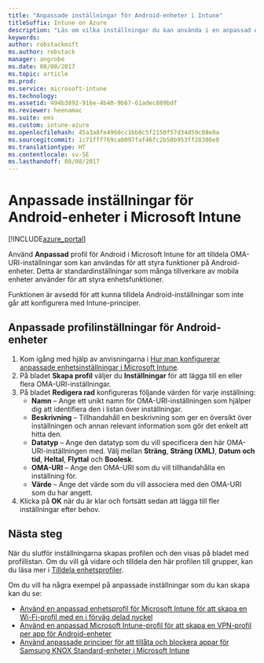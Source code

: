 ```yaml
---
title: "Anpassade inställningar för Android-enheter i Intune"
titleSuffix: Intune on Azure
description: "Läs om vilka inställningar du kan använda i en anpassad Android-profil.”"
keywords: 
author: robstackmsft
ms.author: robstack
manager: angrobe
ms.date: 08/08/2017
ms.topic: article
ms.prod: 
ms.service: microsoft-intune
ms.technology: 
ms.assetid: 494b3892-916e-4b40-9b67-61adec889bdf
ms.reviewer: heenamac
ms.suite: ems
ms.custom: intune-azure
ms.openlocfilehash: 45a3a8fe4960cc1bb8c5f2150f57d34d59c08e0a
ms.sourcegitcommit: 1c71fff769ca0097faf46fc2b58b953ff28386e8
ms.translationtype: HT
ms.contentlocale: sv-SE
ms.lasthandoff: 08/08/2017
---
```

# <a name="custom-settings-for-android-devices-in-microsoft-intune"></a>Anpassade inställningar för Android-enheter i Microsoft Intune

[!INCLUDE[azure_portal](./includes/azure_portal.md)]

Använd **Anpassad** profil för Android i Microsoft Intune för att tilldela OMA-URI-inställningar som kan användas för att styra funktioner på Android-enheter. Detta är standardinställningar som många tillverkare av mobila enheter använder för att styra enhetsfunktioner.

Funktionen är avsedd för att kunna tilldela Android-inställningar som inte går att konfigurera med Intune-principer.

## <a name="custom-profile-settings-for-android-devices"></a>Anpassade profilinställningar för Android-enheter

1. Kom igång med hjälp av anvisningarna i [Hur man konfigurerar anpassade enhetsinställningar i Microsoft Intune](custom-settings-configure.md).
2. På bladet **Skapa profil** väljer du **Inställningar** för att lägga till en eller flera OMA-URI-inställningar.
3. På bladet **Redigera rad** konfigureras följande värden för varje inställning:
    - **Namn** – Ange ett unikt namn för OMA-URI-inställningen som hjälper dig att identifiera den i listan över inställningar.
    - **Beskrivning** – Tillhandahåll en beskrivning som ger en översikt över inställningen och annan relevant information som gör det enkelt att hitta den.
    - **Datatyp** – Ange den datatyp som du vill specificera den här OMA-URI-inställningen med. Välj mellan **Sträng**, **Sträng (XML)**, **Datum och tid**, **Heltal**, **Flyttal** och **Boolesk**.
    - **OMA-URI** – Ange den OMA-URI som du vill tillhandahålla en inställning för.
    - **Värde** – Ange det värde som du vill associera med den OMA-URI som du har angett.
4. Klicka på **OK** när du är klar och fortsätt sedan att lägga till fler inställningar efter behov.

## <a name="next-steps"></a>Nästa steg

När du slutför inställningarna skapas profilen och den visas på bladet med profillistan. Om du vill gå vidare och tilldela den här profilen till grupper, kan du läsa mer i [Tilldela enhetsprofiler](device-profile-assign.md).

Om du vill ha några exempel på anpassade inställningar som du kan skapa kan du se:

- [Använd en anpassad enhetsprofil för Microsoft Intune för att skapa en Wi-Fi-profil med en i förväg delad nyckel](/intune/wi-fi-profile-shared-key)
- [Använd en anpassad Microsoft Intune-profil för att skapa en VPN-profil per app för Android-enheter](/intune/android-pulse-secure-per-app-vpn)
- [Använd anpassade principer för att tillåta och blockera appar för Samsung KNOX Standard-enheter i Microsoft Intune](/intune/samsung-knox-apps-allow-block)
